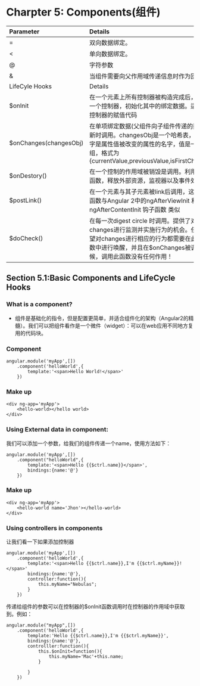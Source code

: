 # Charpter 5: Components\(组件\)

| Parameter | Details |
| :--- | :--- |
| = | 双向数据绑定。 |
| &lt; | 单向数据绑定。 |
| @ | 字符参数 |
| & | 当组件需要向父作用域传递信息时作为回调函数 |
| LifeCyle Hooks | Details |
| $onInit | 在一个元素上所有控制器被构造完成后，遍历每一个控制器，初始化其中的绑定数据。适合存放控制器的赋值代码 |
| $onChanges\(changesObj\) | 在单项绑定数据\(父组件向子组件传递的数据\)更新时调用。changesObj是一个哈希表，其关键字是属性值被改变的属性的名字，值是一个数组，格式为{currentValue,previousValue,isFirstChange\(\)} |
| $onDestory\(\) | 在一个控制的作用域被销毁是调用。利用此钩子函数，释放外部资源，监视器以及事件处理器。 |
| $postLink\(\) | 在一个元素与其子元素被link后调用，这个钩子函数与Angular 2中的ngAfterViewInit 和ngAfterContentInit 钩子函数 类似 |
| $doCheck\(\) | 在每一次digest circle 时调用。提供了对changes进行监测并实施行为的机会。任何你希望对changes进行相应的行为都需要在此钩子函数中进行唤醒，并且在$onChanges被调用的时候，调用此函数没有任何作用！ |

## Section 5.1:Basic Components and LifeCycle Hooks

### What is a component?

* 组件是基础化的指令，但是配置更简单，并适合组件化的架构（Angular2的精髓）。我们可以把组件看作是一个微件（widget）：可以在web应用不同地方复用的代码块。

### Component

```
angular.module('myApp',[])
    .component('helloWorld',{
        template:'<span>Hello World!</span>'
    })
```

### Make up

```
<div ng-app='myApp'>
    <hello-world></hello world>
</div>
```

### Using External data in component:

我们可以添加一个参数，给我们的组件传递一个name，使用方法如下：

```
angular.module('myApp',[])
    .component("helloWorld",{
        template:'<span>Hello {{$ctrl.name}}</span>',
        bindings:{name:'@'}
    })
```

### Make up

```
<div ng-app='myApp'>
    <hello-world name='Jhon'></hello-world>
</div>
```

### Using controllers in components

让我们看一下如果添加控制器

```
angular.module('myApp',[])
    .component('helloWorld',{
        template:'<span>Hello {{$ctrl.name}},I'm {{$ctrl.myName}}!</span>'
        bindings:{name:'@'},
        controller:function(){
            this.myName="Nebulas";
        }
    })
```

传递给组件的参数可以在控制器的$onInit函数调用时在控制器的作用域中获取到。例如：

```
angular.module("myApp",[])
    .component('helloWorld',{
        template:'Hello {{$ctrl.name}},I'm {{$ctrl.myName}}',
        bindings:{name:'@'},
        controlller:function(){
            this.$onInit=function(){
                this.myName='Mac'+this.name;
            }

        }
    })
```



